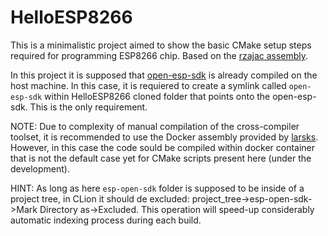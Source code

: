 # HelloESP8266
This is a minimalistic project aimed to show the basic CMake setup steps required for programming ESP8266 chip.
Based on the [rzajac assembly](https://github.com/rzajac/esp-dev-env.git). 

In this project it is supposed that [open-esp-sdk](https://github.com/pfalcon/esp-open-sdk) is already compiled on the host machine. In this case, it is requiered to create a symlink called `open-esp-sdk` within HelloESP8266 cloned folder that points onto the open-esp-sdk. This is the only requirement.


NOTE: Due to complexity of manual compilation of the cross-compiler toolset, it is recommended to use the Docker assembly provided by [larsks](https://hub.docker.com/r/larsks/esp-open-sdk/dockerfile). However, in this case the code sould be compiled within docker container that is not the default case yet for CMake scripts present here (under the development).


HINT:
As long as here `esp-open-sdk` folder is supposed to be inside of a project tree, in CLion it should de excluded:
project_tree->esp-open-sdk->Mark Directory as->Excluded. This operation will speed-up considerably automatic indexing process during each build.
